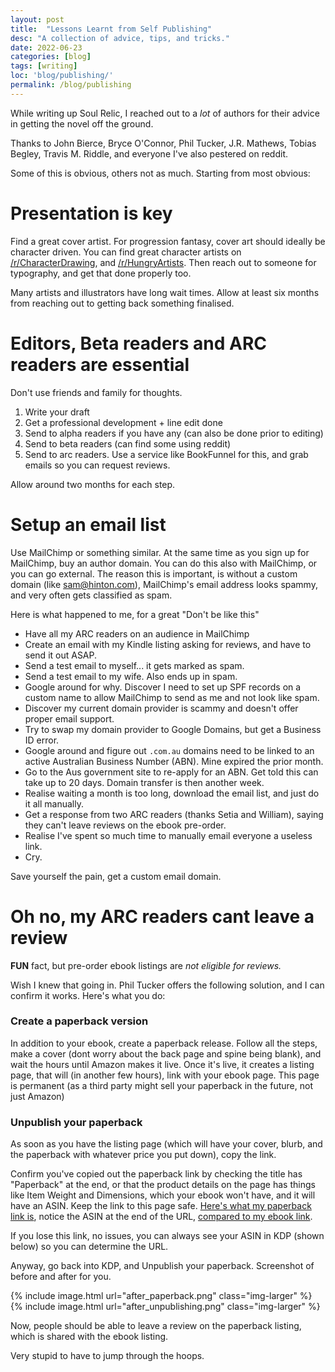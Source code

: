```yaml
---
layout: post
title:  "Lessons Learnt from Self Publishing"
desc: "A collection of advice, tips, and tricks."
date: 2022-06-23
categories: [blog]
tags: [writing]
loc: 'blog/publishing/'
permalink: /blog/publishing
---
```


While writing up Soul Relic, I reached out to a *lot* of authors for their advice in getting the novel off the ground.

Thanks to John Bierce, Bryce O'Connor, Phil Tucker, J.R. Mathews, Tobias Begley, Travis M. Riddle, and everyone I've also pestered on reddit.

Some of this is obvious, others not as much. Starting from most obvious:

# Presentation is key

Find a great cover artist. For progression fantasy, cover art should ideally be character driven. You can find great character artists on [/r/CharacterDrawing](https://reddit.com/r/CharacterDrawing), and [/r/HungryArtists](https://reddit.com/r/HungryArtists). Then reach out to someone for typography, and get that done properly too.

Many artists and illustrators have long wait times. Allow at least six months from reaching out to getting back something finalised.

# Editors, Beta readers and ARC readers are essential

Don't use friends and family for thoughts.

1. Write your draft
2. Get a professional development + line edit done
3. Send to alpha readers if you have any (can also be done prior to editing)
4. Send to beta readers (can find some using reddit)
5. Send to arc readers. Use a service like BookFunnel for this, and grab emails so you can request reviews.

Allow around two months for each step.

# Setup an email list

Use MailChimp or something similar. At the same time as you sign up for MailChimp, buy an author domain. You can do this also with MailChimp, or you can go external. The reason this is important, is without a custom domain (like sam@hinton.com), MailChimp's email address looks spammy, and very often gets classified as spam.

Here is what happened to me, for a great "Don't be like this"

* Have all my ARC readers on an audience in MailChimp
* Create an email with my Kindle listing asking for reviews, and have to send it out ASAP.
* Send a test email to myself... it gets marked as spam.
* Send a test email to my wife. Also ends up in spam.
* Google around for why. Discover I need to set up SPF records on a custom name to allow MailChimp to send as me and not look like spam.
* Discover my current domain provider is scammy and doesn't offer proper email support.
* Try to swap my domain provider to Google Domains, but get a Business ID error.
* Google around and figure out `.com.au` domains need to be linked to an active Australian Business Number (ABN). Mine expired the prior month.
* Go to the Aus government site to re-apply for an ABN. Get told this can take up to 20 days. Domain transfer is then another week.
* Realise waiting a month is too long, download the email list, and just do it all manually.
* Get a response from two ARC readers (thanks Setia and William), saying they can't leave reviews on the ebook pre-order.
* Realise I've spent so much time to manually email everyone a useless link.
* Cry.

Save yourself the pain, get a custom email domain.

# Oh no, my ARC readers cant leave a review

**FUN** fact, but pre-order ebook listings are *not eligible for reviews.*

Wish I knew that going in. Phil Tucker offers the following solution, and I can confirm it works. Here's what you do:

### Create a paperback version

In addition to your ebook, create a paperback release. Follow all the steps, make a cover (dont worry about the back page and spine being blank), and wait the hours until Amazon makes it live. Once it's live, it creates a listing page, that will (in another few hours), link with your ebook page. This page is permanent (as a third party might sell your paperback in the future, not just Amazon)

### Unpublish your paperback

As soon as you have the listing page (which will have your cover, blurb, and the paperback with whatever price you put down), copy the link.

Confirm you've copied out the paperback link by checking the title has "Paperback" at the end, or that the product details on the page has things like Item Weight and Dimensions, which your ebook won't have, and it will have an ASIN. Keep the link to this page safe. [Here's what my paperback link is](https://www.amazon.com/gp/product/B0B4HJSPP7), notice the ASIN at the end of the URL, [compared to my ebook link](https://www.amazon.com/Soul-Relic-Manifestation-Cultivation-Novel-ebook/dp/B0B46Q18WK).

If you lose this link, no issues, you can always see your ASIN in KDP (shown below) so you can determine the URL.


Anyway, go back into KDP, and Unpublish your paperback. Screenshot of before and after for you.


{% include image.html url="after_paperback.png" class="img-larger"  %}
{% include image.html url="after_unpublishing.png" class="img-larger"  %}

Now, people should be able to leave a review on the paperback listing, which is shared with the ebook listing.

Very stupid to have to jump through the hoops.




